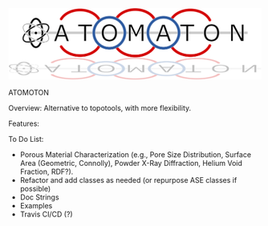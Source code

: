 [![banner](assets/atomaton.png)]()

ATOMOTON

Overview: Alternative to topotools, with more flexibility.

Features:

To Do List:

- Porous Material Characterization (e.g., Pore Size Distribution, Surface Area (Geometric, Connolly), Powder X-Ray Diffraction, Helium Void Fraction, RDF?).
- Refactor and add classes as needed (or repurpose ASE classes if possible)
- Doc Strings
- Examples
- Travis CI/CD (?)
